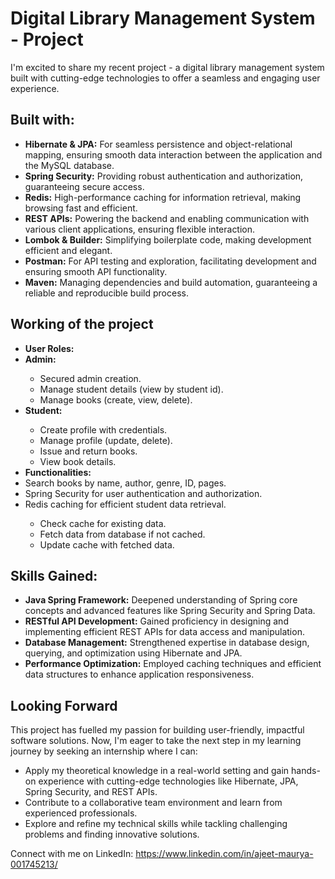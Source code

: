 <h1>Digital Library Management System - Project</h1>

<p>I'm excited to share my recent project - a digital library management system built with cutting-edge technologies to offer a seamless and engaging user experience.</p>

<h2 id="technologies">Built with:</h2>
<ul>
  <li><strong>Hibernate & JPA:</strong> For seamless persistence and object-relational mapping, ensuring smooth data interaction between the application and the MySQL database.</li>
  <li><strong>Spring Security:</strong> Providing robust authentication and authorization, guaranteeing secure access.</li>
  <li><strong>Redis:</strong> High-performance caching for information retrieval, making browsing fast and efficient.</li>
  <li><strong>REST APIs:</strong> Powering the backend and enabling communication with various client applications, ensuring flexible interaction.</li>
  <li><strong>Lombok & Builder:</strong> Simplifying boilerplate code, making development efficient and elegant.</li>
  <li><strong>Postman:</strong> For API testing and exploration, facilitating development and ensuring smooth API functionality.</li>
  <li><strong>Maven:</strong> Managing dependencies and build automation, guaranteeing a reliable and reproducible build process.</li>
</ul>

<h2 id="working-of-project">Working of the project</h2>
<ul>
  <li><strong>User Roles:</strong></li>
    <li><strong>Admin:</strong></li>
      <ul>
        <li>Secured admin creation.</li>
        <li>Manage student details (view by student id).</li>
        <li>Manage books (create, view, delete).</li>
      </ul>
    <li><strong>Student:</strong></li>
      <ul>
        <li>Create profile with credentials.</li>
        <li>Manage profile (update, delete).</li>
        <li>Issue and return books.</li>
        <li>View book details.</li>
      </ul>
  <li><strong>Functionalities:</strong></li>
    <li>Search books by name, author, genre, ID, pages.</li>
    <li>Spring Security for user authentication and authorization.</li>
    <li>Redis caching for efficient student data retrieval.</li>
      <ul>
        <li>Check cache for existing data.</li>
        <li>Fetch data from database if not cached.</li>
        <li>Update cache with fetched data.</li>
      </ul>
</ul>

<h2 id="skills-gained">Skills Gained:</h2>
<ul>
  <li><strong>Java Spring Framework:</strong> Deepened understanding of Spring core concepts and advanced features like Spring Security and Spring Data.</li>
  <li><strong>RESTful API Development:</strong> Gained proficiency in designing and implementing efficient REST APIs for data access and manipulation.</li>
  <li><strong>Database Management:</strong> Strengthened expertise in database design, querying, and optimization using Hibernate and JPA.</li>
  <li><strong>Performance Optimization:</strong> Employed caching techniques and efficient data structures to enhance application responsiveness.</li>
</ul>

<h2 id="looking-forward">Looking Forward</h2>
<p>This project has fuelled my passion for building user-friendly, impactful software solutions. Now, I'm eager to take the next step in my learning journey by seeking an internship where I can:</p>
<ul>
  <li>Apply my theoretical knowledge in a real-world setting and gain hands-on experience with cutting-edge technologies like Hibernate, JPA, Spring Security, and REST APIs.</li>
  <li>Contribute to a collaborative team environment and learn from experienced professionals.</li>
  <li>Explore and refine my technical skills while tackling challenging problems and finding innovative solutions.</li>
</ul>

<p>Connect with me on LinkedIn: <a href="https://www.linkedin.com/in/ajeet-maurya-001745213/">https://www.linkedin.com/in/ajeet-maurya-001745213/</a></p>

